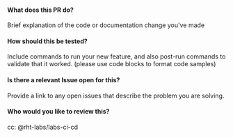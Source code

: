 #### What does this PR do?
Brief explanation of the code or documentation change you've made

#### How should this be tested?
Include commands to run your new feature, and also post-run commands to validate that it worked. (please use code blocks to format code samples)

#### Is there a relevant Issue open for this?
Provide a link to any open issues that describe the problem you are solving.

#### Who would you like to review this?
cc: @rht-labs/labs-ci-cd
